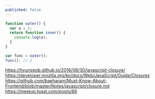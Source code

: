 ```yaml
---
published: false
---
```


```javascript
function outer() {
  var a = 2;
  return function inner() {
    console.log(a);
  }
}

var func = outer();
func(); // 2
```

https://hyunseob.github.io/2016/08/30/javascript-closure/
https://developer.mozilla.org/ko/docs/Web/JavaScript/Guide/Closures
https://github.com/baeharam/Must-Know-About-Frontend/blob/master/Notes/javascript/closure.md
https://meetup.toast.com/posts/86
